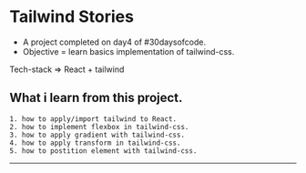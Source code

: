 # Tailwind Stories 
- A project completed on day4 of #30daysofcode.
- Objective = learn basics implementation of tailwind-css.

Tech-stack => React + tailwind

## What i learn from this project.
    1. how to apply/import tailwind to React.
    2. how to implement flexbox in tailwind-css.
    3. how to apply gradient with tailwind-css.
    4. how to apply transform in tailwind-css.
    5. how to postition element with tailwind-css.

---


